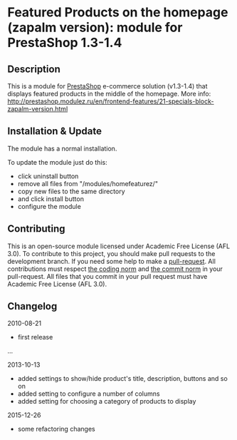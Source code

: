 Featured Products on the homepage (zapalm version): module for PrestaShop 1.3-1.4
======

Description
------------
This is a module for [PrestaShop][4] e-commerce solution (v1.3-1.4) that displays featured products in the middle of the homepage.
More info: http://prestashop.modulez.ru/en/frontend-features/21-specials-block-zapalm-version.html

Installation & Update
------------
The module has a normal installation.

To update the module just do this:
 - click uninstall button
 - remove all files from "/modules/homefeaturez/"
 - copy new files to the same directory
 - and click install button
 - configure the module

Contributing
------------
This is an open-source module licensed under Academic Free License (AFL 3.0).
To contribute to this project, you should make pull requests to the development branch.
If you need some help to make a [pull-request][1].
All contributions must respect [the coding norm][2] and [the commit norm][3] in your pull-request.
All files that you commit in your pull request must have Academic Free License (AFL 3.0).

[1]: https://help.github.com/articles/using-pull-requests/
[2]: http://doc.prestashop.com/display/PS15/Coding+Standards
[3]: http://doc.prestashop.com/display/PS15/How+to+write+a+commit+message
[4]: http://prestashop.com/

Changelog
------------
2010-08-21
 - first release
	
...

2013-10-13
 - added settings to show/hide product's title, description, buttons and so on
 - added setting to configure a number of columns
 - added setting for choosing a category of products to display

2015-12-26
 - some refactoring changes
